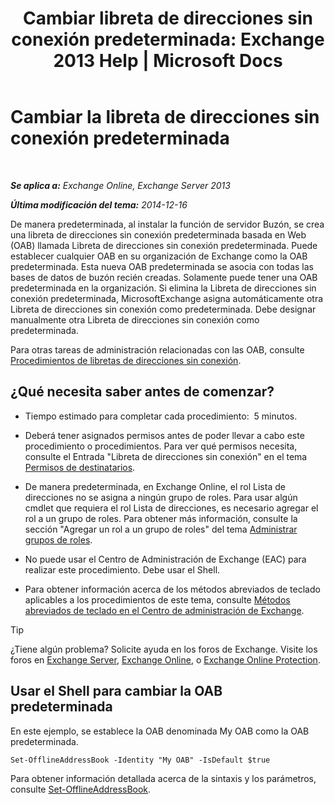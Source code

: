 ﻿---
title: 'Cambiar libreta de direcciones sin conexión predeterminada: Exchange 2013 Help | Microsoft Docs'
TOCTitle: Cambiar la libreta de direcciones sin conexión predeterminada
ms:assetid: 61abf78e-2543-4431-acc8-839e3c7a4548
ms:mtpsurl: https://technet.microsoft.com/es-es/library/Aa998569(v=EXCHG.150)
ms:contentKeyID: 49895666
ms.date: 04/23/2018
mtps_version: v=EXCHG.150
ms.translationtype: HT
---

# Cambiar la libreta de direcciones sin conexión predeterminada

 

_**Se aplica a:** Exchange Online, Exchange Server 2013_

_**Última modificación del tema:** 2014-12-16_

De manera predeterminada, al instalar la función de servidor Buzón, se crea una libreta de direcciones sin conexión predeterminada basada en Web (OAB) llamada Libreta de direcciones sin conexión predeterminada. Puede establecer cualquier OAB en su organización de Exchange como la OAB predeterminada. Esta nueva OAB predeterminada se asocia con todas las bases de datos de buzón recién creadas. Solamente puede tener una OAB predeterminada en la organización. Si elimina la Libreta de direcciones sin conexión predeterminada, MicrosoftExchange asigna automáticamente otra Libreta de direcciones sin conexión como predeterminada. Debe designar manualmente otra Libreta de direcciones sin conexión como predeterminada.

Para otras tareas de administración relacionadas con las OAB, consulte [Procedimientos de libretas de direcciones sin conexión](offline-address-book-procedures-exchange-2013-help.md).

## ¿Qué necesita saber antes de comenzar?

  - Tiempo estimado para completar cada procedimiento:  5 minutos.

  - Deberá tener asignados permisos antes de poder llevar a cabo este procedimiento o procedimientos. Para ver qué permisos necesita, consulte el Entrada "Libreta de direcciones sin conexión" en el tema [Permisos de destinatarios](recipients-permissions-exchange-2013-help.md).

  - De manera predeterminada, en Exchange Online, el rol Lista de direcciones no se asigna a ningún grupo de roles. Para usar algún cmdlet que requiera el rol Lista de direcciones, es necesario agregar el rol a un grupo de roles. Para obtener más información, consulte la sección "Agregar un rol a un grupo de roles" del tema [Administrar grupos de roles](manage-role-groups-exchange-2013-help.md).

  - No puede usar el Centro de Administración de Exchange (EAC) para realizar este procedimiento. Debe usar el Shell.

  - Para obtener información acerca de los métodos abreviados de teclado aplicables a los procedimientos de este tema, consulte [Métodos abreviados de teclado en el Centro de administración de Exchange](keyboard-shortcuts-in-the-exchange-admin-center-exchange-online-protection-help.md).


> [!TIP]
> ¿Tiene algún problema? Solicite ayuda en los foros de Exchange. Visite los foros en <A href="https://go.microsoft.com/fwlink/p/?linkid=60612">Exchange Server</A>, <A href="https://go.microsoft.com/fwlink/p/?linkid=267542">Exchange Online</A>, o <A href="https://go.microsoft.com/fwlink/p/?linkid=285351">Exchange Online Protection</A>.



## Usar el Shell para cambiar la OAB predeterminada

En este ejemplo, se establece la OAB denominada My OAB como la OAB predeterminada.

    Set-OfflineAddressBook -Identity "My OAB" -IsDefault $true

Para obtener información detallada acerca de la sintaxis y los parámetros, consulte [Set-OfflineAddressBook](https://technet.microsoft.com/es-es/library/aa996330\(v=exchg.150\)).

